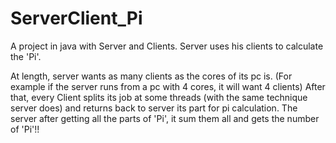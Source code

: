 # ServerClient_Pi
A project in java with Server and Clients. Server uses his clients to calculate the 'Pi'.
 
At length, server wants as many clients as the cores of its pc is. (For example if the server runs from a pc with 4 cores, it will want 4 clients)
After that, every Client splits its job at some threads (with the same technique server does) and returns back to server its part for pi calculation.
The server after getting all the parts of 'Pi', it sum them all and gets the number of 'Pi'!!
